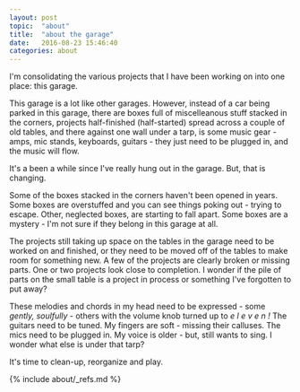 ```yaml
---
layout: post
topic:  "about"
title:  "about the garage"
date:   2016-08-23 15:46:40
categories: about
---
```


I'm consolidating the various projects that I have been working on into one place: this garage.

This garage is a lot like other garages. However, instead of a car being parked in this garage, there are boxes full of
miscelleanous stuff stacked in the corners, projects half-finished (half-started) spread across a couple of old tables,
and there against one wall under a tarp, is some music gear - amps, mic stands, keyboards, guitars - they just need to
be plugged in, and the music will flow.

It's a been a while since I've really hung out in the garage. But, that is changing.

Some of the boxes stacked in the corners haven't been opened in years. Some boxes are overstuffed and you can see
things poking out - trying to escape. Other, neglected boxes, are starting to fall apart. Some boxes are a mystery -
I'm not sure if they belong in this garage at all.

The projects still taking up space on the tables in the garage need to be worked on and finished, or they need to be
moved off of the tables to make room for something new. A few of the projects are clearly broken or missing parts. One
or two projects look close to completion. I wonder if the pile of parts on the small table is a project in process or
something I've forgotten to put away?

These melodies and chords in my head need to be expressed - some *gently, soulfully* - others with the volume knob
turned up to *e l e v e n !* The guitars need to be tuned. My fingers are soft - missing their calluses. The mics need
to be plugged in. My voice is older - but, still wants to sing. I wonder what else is under that tarp?

It's time to clean-up, reorganize and play.

<!-- ============================================================================================================== -->

{% include about/_refs.md %}

